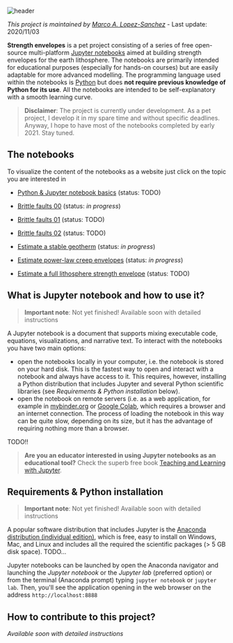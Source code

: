 ![header](https://github.com/marcoalopez/strength_envelopes/blob/master/figures/headre.webp?raw=true)

_This project is maintained by [Marco A. Lopez-Sanchez](https://marcoalopez.github.io/)_ - Last update: 2020/11/03

**Strength envelopes** is a pet project consisting of a series of free open-source multi-platform [Jupyter notebooks](https://jupyter.org/) aimed at building strength envelopes for the earth lithosphere. The notebooks are primarily intended for educational purposes (especially for hands-on courses) but are easily adaptable for more advanced modelling. The programming language used within the notebooks is [Python](https://www.python.org/) but does **not require previous knowledge of Python for its use**. All the notebooks are intended to be self-explanatory with a smooth learning curve.

> **Disclaimer**: The project is currently under development. As a pet project, I develop it in my spare time and without specific deadlines.  Anyway, I hope to have most of the notebooks completed by early 2021. Stay tuned.

## The notebooks
To visualize the content of the notebooks as a website just click on the topic you are interested in

- [Python & Jupyter notebook basics]() (status: TODO)

- [Brittle faults 00](https://nbviewer.jupyter.org/github/marcoalopez/strength_envelopes/blob/master/notebooks/brittle_faults.ipynb?flush_cache=true) (status: _in progress_)
- [Brittle faults 01]() (status: TODO)
- [Brittle faults 02]() (status: TODO)
- [Estimate a stable geotherm](https://nbviewer.jupyter.org/github/marcoalopez/strength_envelopes/blob/master/notebooks/stable_geotherm.ipynb?flush_cache=true) (status: _in progress_)
- [Estimate power-law creep envelopes](https://nbviewer.jupyter.org/github/marcoalopez/strength_envelopes/blob/master/notebooks/creep_flow_laws.ipynb?flush_cache=true) (status: _in progress_)
- [Estimate a full lithosphere strength envelope](https://nbviewer.jupyter.org/github/marcoalopez/strength_envelopes/blob/master/notebooks/Full_strength_envelope.ipynb?flush_cache=true) (status: TODO)

## What is Jupyter notebook and how to use it?

> **Important note**: Not yet finished! Available soon with detailed instructions

A Jupyter notebook is a document that supports mixing executable code, equations, visualizations, and narrative text. To interact with the notebooks you have two main options:

- open the notebooks locally in your computer, i.e. the notebook is stored on your hard disk. This is the fastest way to open and interact with a notebook and always have access to it. This requires, however, installing a Python distribution that includes Jupyter and several Python scientific libraries (see _Requirements & Python installation_ below).
- open the notebook on remote servers (i.e. as a web application, for example in [mybinder.org](https://mybinder.org/) or [Google Colab](https://colab.research.google.com/), which requires a browser and an internet connection. The process of loading the notebook in this way can be quite slow, depending on its size, but it has the advantage of requiring nothing more than a browser.

TODO!!

> **Are you an educator interested in using Jupyter notebooks as an educational tool?** Check the superb free book [Teaching and Learning with Jupyter](https://jupyter4edu.github.io/jupyter-edu-book/).

## Requirements & Python installation

> **Important note**: Not yet finished! Available soon with detailed instructions

A popular software distribution that includes Jupyter is the [Anaconda distribution (individual edition)](https://www.anaconda.com/products/individual), which is free, easy to install on Windows, Mac, and Linux and includes all the required the scientific packages (> 5 GB disk space). TODO...

Jupyter notebooks can be launched by open the Anaconda navigator and launching the _Jupyter notebook_ or the _Jupyter lab_ (preferred option) or from the terminal (Anaconda prompt) typing ``jupyter notebook`` or ``jupyter lab``. Then, you'll see the application opening in the web browser on the address ``http://localhost:8888``

## How to contribute to this project?

_Available soon with detailed instructions_
